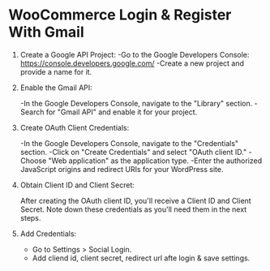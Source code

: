 # WooCommerce Login & Register With Gmail

1. Create a Google API Project:
    -Go to the Google Developers Console: https://console.developers.google.com/
    -Create a new project and provide a name for it.

2. Enable the Gmail API:

    -In the Google Developers Console, navigate to the "Library" section.
    -Search for "Gmail API" and enable it for your project.

3. Create OAuth Client Credentials:

    -In the Google Developers Console, navigate to the "Credentials" section.
    -Click on "Create Credentials" and select "OAuth client ID."
    -Choose "Web application" as the application type.
    -Enter the authorized JavaScript origins and redirect URIs for your WordPress site.

4. Obtain Client ID and Client Secret:

    After creating the OAuth client ID, you'll receive a Client ID and Client Secret.
    Note down these credentials as you'll need them in the next steps.

5. Add Credentials:

    - Go to Settings > Social Login.
    - Add cliend id, client secret, redirect url afte login & save settings.